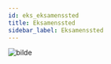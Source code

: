 ```yaml
---
id: eks_eksamenssted
title: Eksamenssted
sidebar_label: Eksamenssted
---
```

![bilde](https://user-images.githubusercontent.com/80097133/137865916-b0d7945d-6a6d-4b7e-873c-ad3a48ce512b.png)
